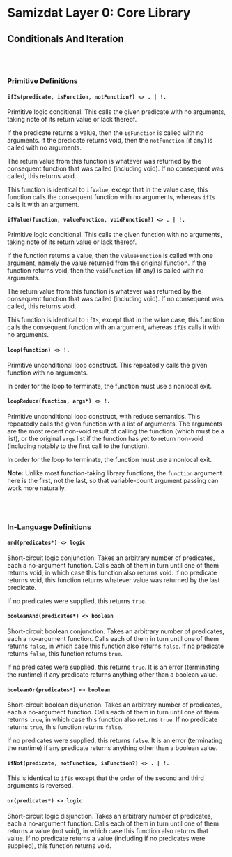 Samizdat Layer 0: Core Library
==============================

Conditionals And Iteration
--------------------------

<br><br>
### Primitive Definitions

#### `ifIs(predicate, isFunction, notFunction?) <> . | !.`

Primitive logic conditional. This calls the given predicate with no
arguments, taking note of its return value or lack thereof.

If the predicate returns a value, then the `isFunction` is called
with no arguments. If the predicate returns void, then the
`notFunction` (if any) is called with no arguments.

The return value from this function is whatever was returned by the
consequent function that was called (including void). If no consequent
was called, this returns void.

This function is identical to `ifValue`, except that in the value case,
this function calls the consequent function with no arguments, whereas
`ifIs` calls it with an argument.

#### `ifValue(function, valueFunction, voidFunction?) <> . | !.`

Primitive logic conditional. This calls the given function with no
arguments, taking note of its return value or lack thereof.

If the function returns a value, then the `valueFunction` is called
with one argument, namely the value returned from the original
function. If the function returns void, then the `voidFunction` (if
any) is called with no arguments.

The return value from this function is whatever was returned by the
consequent function that was called (including void). If no consequent
was called, this returns void.

This function is identical to `ifIs`, except that in the value case,
this function calls the consequent function with an argument, whereas
`ifIs` calls it with no arguments.

#### `loop(function) <> !.`

Primitive unconditional loop construct. This repeatedly calls the given
function with no arguments.

In order for the loop to terminate, the function must use a nonlocal exit.

#### `loopReduce(function, args*) <> !.`

Primitive unconditional loop construct, with reduce semantics. This repeatedly
calls the given function with a list of arguments. The arguments are the
most recent non-void result of calling the function (which must be a list), or
the original `args` list if the function has yet to return non-void (including
notably to the first call to the function).

In order for the loop to terminate, the function must use a nonlocal exit.

**Note:** Unlike most function-taking library functions, the `function`
argument here is the first, not the last, so that variable-count argument
passing can work more naturally.


<br><br>
### In-Language Definitions

#### `and(predicates*) <> logic`

Short-circuit logic conjunction. Takes an arbitrary number of predicates,
each a no-argument function. Calls each of them in turn until one of
them returns void, in which case this function also returns
void. If no predicate returns void, this function returns whatever
value was returned by the last predicate.

If no predicates were supplied, this returns `true`.

#### `booleanAnd(predicates*) <> boolean`

Short-circuit boolean conjunction. Takes an arbitrary number of predicates,
each a no-argument function. Calls each of them in turn until one of
them returns `false`, in which case this function also returns
`false`. If no predicate returns `false`, this function returns `true`.

If no predicates were supplied, this returns `true`. It is an error
(terminating the runtime) if any predicate returns anything other than
a boolean value.

#### `booleanOr(predicates*) <> boolean`

Short-circuit boolean disjunction. Takes an arbitrary number of predicates,
each a no-argument function. Calls each of them in turn until one of
them returns `true`, in which case this function also returns
`true`. If no predicate returns `true`, this function returns `false`.

If no predicates were supplied, this returns `false`. It is an error
(terminating the runtime) if any predicate returns anything other than
a boolean value.

#### `ifNot(predicate, notFunction, isFunction?) <> . | !.`

This is identical to `ifIs` except that the order of the second
and third arguments is reversed.

#### `or(predicates*) <> logic`

Short-circuit logic disjunction. Takes an arbitrary number of predicates,
each a no-argument function. Calls each of them in turn until one of
them returns a value (not void), in which case this function also returns
that value. If no predicate returns a value (including if no
predicates were supplied), this function returns void.
